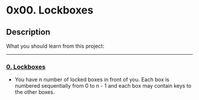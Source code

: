 # 0x00. Lockboxes

## Description
What you should learn from this project:

---

### [0. Lockboxes](./0-lockboxes.py)
* You have n number of locked boxes in front of you. 
Each box is numbered sequentially from 0 to n - 1 and each box may contain keys to the other boxes. 

